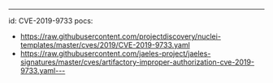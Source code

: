 ---
id: CVE-2019-9733
pocs:
  - https://raw.githubusercontent.com/projectdiscovery/nuclei-templates/master/cves/2019/CVE-2019-9733.yaml
  - https://raw.githubusercontent.com/jaeles-project/jaeles-signatures/master/cves/artifactory-improper-authorization-cve-2019-9733.yaml---
